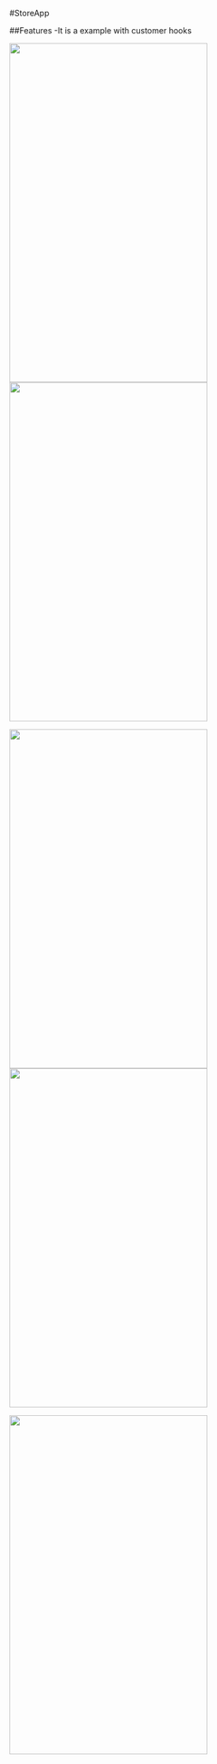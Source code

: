 #StoreApp

##Features
-It is a example with customer hooks

<img src = 'https://user-images.githubusercontent.com/83928108/143909351-e030c3e4-1899-4412-aa77-65dc98b15bc2.png' width = '350' height = '600'> <img src = 'https://user-images.githubusercontent.com/83928108/143909801-f9cbc871-9780-4a7d-a24a-b7fea34f48c6.png' width = '350' height = '600'>

<img src = 'https://user-images.githubusercontent.com/83928108/143909804-e13d9f75-fb73-47ea-9ea2-2ef15db07839.png' width = '350' height = '600'> <img src = 'https://user-images.githubusercontent.com/83928108/143909811-11ca8916-0cae-412a-b9a8-9798fd1dc907.png' width = '350' height = '600'>

<img src = 'https://user-images.githubusercontent.com/83928108/143909817-e2835ed4-ec5c-4a0e-b7f7-0b0d108a94a2.png' width = '350' height = '600'>

